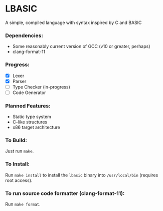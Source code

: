 # LBASIC

A simple, compiled language with syntax inspired by C and BASIC

### Dependencies:
- Some reasonably current version of GCC (v10 or greater, perhaps)
- clang-format-11

### Progress:
- [x] Lexer
- [x] Parser
- [ ] Type Checker (in-progress)
- [ ] Code Generator

### Planned Features:
- Static type system
- C-like structures
- x86 target architecture

### To Build:
Just run `make`.

### To Install:
Run `make install` to install the `lbasic` binary into `/usr/local/bin` (requires root access).

### To run source code formatter (clang-format-11):
Run `make format`.
